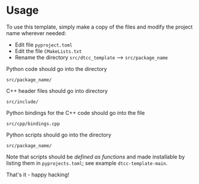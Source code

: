 # Usage

To use this template, simply make a copy of the files and modify the project
name wherever needed:

* Edit file `pyproject.toml`
* Edit the file `CMakeLists.txt`
* Rename the directory `src/dtcc_template` --> `src/package_name`

Python code should go into the directory

    src/package_name/

C++ header files should go into directory

    src/include/

Python bindings for the C++ code should go into the file

    src/cpp/bindings.cpp

Python scripts should  go into the directory

    src/package_name/

Note that scripts should be *defined as functions* and made installable by
listing them in `pyprojects.toml`; see example `dtcc-template-main`.

That's it - happy hacking!
